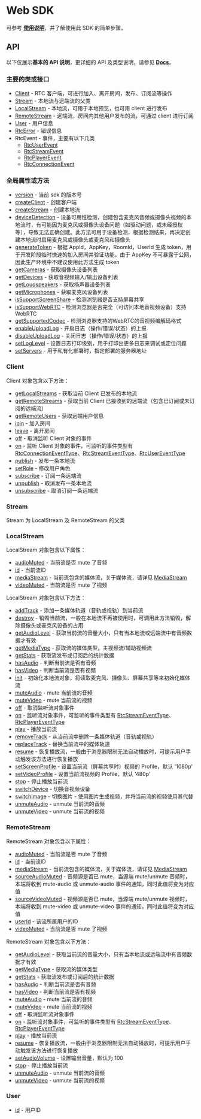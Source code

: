 # Web SDK

可参考 **[使用说明](./Manual.md)**，并了解使用此 SDK 的简单步骤。
 
## API

以下仅展示**基本的 API 说明**，更详细的 API 及类型说明，请参见 **[Docs](https://ucloud.github.io/urtc-sdk-web)**。

### 主要的类或接口
* [Client](#client) - RTC 客户端，可进行加入、离开房间，发布、订阅流等操作
* [Stream](#stream) - 本地流与远端流的父类
* [LocalStream](#localstream) - 本地流，可用于本地预览，也可用 client 进行发布
* [RemoteStream](#remotestream) - 远端流，房间内其他用户发布的流，可通过 client 进行订阅
* [User](#user) - 用户信息
* [RtcError](https://ucloud.github.io/urtc-sdk-web/classes/rtcerror.html) - 错误信息
* RtcEvent - 事件，主要有以下几类
  *  [RtcUserEvent](https://ucloud.github.io/urtc-sdk-web/index.html#rtcuserevent)
  *  [RtcStreamEvent](https://ucloud.github.io/urtc-sdk-web/index.html#rtcstreamevent)
  *  [RtcPlayerEvent](https://ucloud.github.io/urtc-sdk-web/index.html#rtcplayerevent)
  *  [RtcConnectionEvent](https://ucloud.github.io/urtc-sdk-web/index.html#rtcconnectionevent)

### 全局属性或方法
* [version](https://ucloud.github.io/urtc-sdk-web/index.html#version) - 当前 sdk 的版本号
* [createClient](https://ucloud.github.io/urtc-sdk-web/index.html#createclient) - 创建客户端
* [createStream](https://ucloud.github.io/urtc-sdk-web/index.html#createstream) - 创建本地流
* [deviceDetection](https://ucloud.github.io/urtc-sdk-web/index.html#devicedetection) - 设备可用性检测，创建包含麦克风音频或摄像头视频的本地流时，有可能因为麦克风或摄像头设备问题（如驱动问题，或未经授权等），导致无法正确创建。此方法可用于设备检测，根据检测结果，再决定创建本地流时启用麦克风或摄像头或麦克风和摄像头
* [generateToken](https://ucloud.github.io/urtc-sdk-web/index.html#generatetoken) - 根据 AppId，AppKey，RoomId，UserId 生成 token，用于开发阶段临时快速的加入房间并验证功能，由于 AppKey 不可暴露于公网，因此生产环境中不建议使用此方法生成 token
* [getCameras](https://ucloud.github.io/urtc-sdk-web/index.html#getcameras) - 获取摄像头设备列表
* [getDevices](https://ucloud.github.io/urtc-sdk-web/index.html#getdevices) - 获取音视频输入/输出设备列表
* [getLoudspeakers](https://ucloud.github.io/urtc-sdk-web/index.html#getloudspeakers) - 获取扬声器设备列表
* [getMicrophones](https://ucloud.github.io/urtc-sdk-web/index.html#getmicrophones) - 获取麦克风设备列表
* [isSupportScreenShare](https://ucloud.github.io/urtc-sdk-web/index.html#issupportscreenshare) - 检测浏览器是否支持屏幕共享
* [isSupportWebRTC](https://ucloud.github.io/urtc-sdk-web/index.html#issupportwebrtc) - 检测浏览器是否完全（可访问本地音视频设备）支持 WebRTC
* [getSupportedCodec](https://ucloud.github.io/urtc-sdk-web/index.html#getsupportedcodec) - 检测浏览器支持的WebRTC的音视频编解码格式
* [enableUploadLog](https://ucloud.github.io/urtc-sdk-web/index.html#enableuploadlog) - 开启日志（操作/错误/状态）的上报
* [disableUploadLog](https://ucloud.github.io/urtc-sdk-web/index.html#disableuploadlog) - 关闭日志（操作/错误/状态）的上报
* [setLogLevel](https://ucloud.github.io/urtc-sdk-web/index.html#setloglevel) - 设置日志打印级别，用于打印出更多日志来调试或定位问题
* [setServers](https://ucloud.github.io/urtc-sdk-web/index.html#setservers) - 用于私有化部署时，指定部署的服务器地址

<a name="client"></a>

### Client

Client 对象包含以下方法：

* [getLocalStreams](https://ucloud.github.io/urtc-sdk-web/classes/client.html#getlocalstreams) - 获取当前 Client 已发布的本地流
* [getRemoteStreams](https://ucloud.github.io/urtc-sdk-web/classes/client.html#getremotestreams) - 获取当前 Client 已接收到的远端流（包含已订阅或未订阅的远端流）
* [getRemoteUsers](https://ucloud.github.io/urtc-sdk-web/classes/client.html#getremoteusers) - 获取远端用户信息
* [join](https://ucloud.github.io/urtc-sdk-web/classes/client.html#join) - 加入房间
* [leave](https://ucloud.github.io/urtc-sdk-web/classes/client.html#leave) - 离开房间
* [off](https://ucloud.github.io/urtc-sdk-web/classes/client.html#off) - 取消监听 Client 对象的事件
* [on](https://ucloud.github.io/urtc-sdk-web/classes/client.html#on) - 监听 Client 对象的事件，可监听的事件类型有 [RtcConnectionEventType](https://ucloud.github.io/urtc-sdk-web/index.html#rtcconnectioneventtype)、[RtcStreamEventType](https://ucloud.github.io/urtc-sdk-web/index.html#rtcstreameventtype)、[RtcUserEventType](https://ucloud.github.io/urtc-sdk-web/index.html#rtcusereventtype)
* [publish](https://ucloud.github.io/urtc-sdk-web/classes/client.html#publish) - 发布一条本地流
* [setRole](https://ucloud.github.io/urtc-sdk-web/classes/client.html#setrole) - 修改用户角色
* [subscribe](https://ucloud.github.io/urtc-sdk-web/classes/client.html#subscribe) - 订阅一条远端流
* [unpublish](https://ucloud.github.io/urtc-sdk-web/classes/client.html#unpublish) - 取消发布一条本地流
* [unsubscribe](https://ucloud.github.io/urtc-sdk-web/classes/client.html#unsubscribe) - 取消订阅一条远端流

<a name="stream"></a>

### Stream

Stream 为 LocalStream 及 RemoteStream 的父类

<a name="localstream"></a>

### LocalStream

LocalStream 对象包含以下属性：

* [audioMuted](https://ucloud.github.io/urtc-sdk-web/classes/localstream.html#audiomuted) - 当前流是否 mute 了音频
* [id](https://ucloud.github.io/urtc-sdk-web/classes/localstream.html#id) - 当前流ID
* [mediaStream](https://ucloud.github.io/urtc-sdk-web/classes/localstream.html#mediastream) - 当前流包含的媒体流，关于媒体流，请详见 [MediaStream](https://developer.mozilla.org/en-US/docs/Web/API/MediaStream)
* [videoMuted](https://ucloud.github.io/urtc-sdk-web/classes/localstream.html#videomuted) - 当前流是否 mute 了视频

LocalStream 对象包含以下方法：

* [addTrack](https://ucloud.github.io/urtc-sdk-web/classes/localstream.html#addtrack) - 添加一条媒体轨道（音轨或视轨）到当前流
* [destroy](https://ucloud.github.io/urtc-sdk-web/classes/localstream.html#destroy) - 销毁当前流，一般在本地流不再被使用时，可调用此方法销毁，解除摄像头或麦克风设备的占用
* [getAudioLevel](https://ucloud.github.io/urtc-sdk-web/classes/localstream.html#getaudiolevel) - 获取当前流的音量大小，只有当本地流或远端流中有音频数据才有效
* [getMediaType](https://ucloud.github.io/urtc-sdk-web/classes/localstream.html#getmediatype) - 获取流的媒体类型，主视频流/辅助视频流
* [getStats](https://ucloud.github.io/urtc-sdk-web/classes/localstream.html#getstats) - 获取流发布或订阅后的统计数据
* [hasAudio](https://ucloud.github.io/urtc-sdk-web/classes/localstream.html#hasaudio) - 判断当前流是否有音频
* [hasVideo](https://ucloud.github.io/urtc-sdk-web/classes/localstream.html#hasvideo) - 判断当前流是否有视频
* [init](https://ucloud.github.io/urtc-sdk-web/classes/localstream.html#init) - 初始化本地流对象，将读取麦克风、摄像头、屏幕共享等来初始化媒体流
* [muteAudio](https://ucloud.github.io/urtc-sdk-web/classes/localstream.html#muteaudio) - mute 当前流的音频
* [muteVideo](https://ucloud.github.io/urtc-sdk-web/classes/localstream.html#mutevideo) - mute 当前流的视频
* [off](https://ucloud.github.io/urtc-sdk-web/classes/localstream.html#off) - 取消监听流对象事件
* [on](https://ucloud.github.io/urtc-sdk-web/classes/localstream.html#on) - 监听流对象事件，可监听的事件类型有 [RtcStreamEventType](https://ucloud.github.io/urtc-sdk-web/index.html#rtcstreameventtype)、[RtcPlayerEventType](https://ucloud.github.io/urtc-sdk-web/index.html#rtcplayereventtype)
* [play](https://ucloud.github.io/urtc-sdk-web/classes/localstream.html#play) - 播放当前流
* [removeTrack](https://ucloud.github.io/urtc-sdk-web/classes/localstream.html#removetrack) - 从当前流中删除一条媒体轨道（音轨或视轨）
* [replaceTrack](https://ucloud.github.io/urtc-sdk-web/classes/localstream.html#replacetrack) - 替换当前流中的媒体轨道
* [resume](https://ucloud.github.io/urtc-sdk-web/classes/localstream.html#resume) - 恢复播放流，一般由于浏览器限制无法自动播放时，可提示用户手动触发该方法进行恢复播放
* [setScreenProfile](https://ucloud.github.io/urtc-sdk-web/classes/localstream.html#setscreenprofile) - 设置当前流（屏幕共享时）视频的 Profile，默认 '1080p'
* [setVideoProfile](https://ucloud.github.io/urtc-sdk-web/classes/localstream.html#setvideoprofile) - 设置当前流视频的 Profile，默认 '480p'
* [stop](https://ucloud.github.io/urtc-sdk-web/classes/localstream.html#stop) - 停止播放当前流
* [switchDevice](https://ucloud.github.io/urtc-sdk-web/classes/localstream.html#switchdevice) - 切换音视频设备
* [switchImage](https://ucloud.github.io/urtc-sdk-web/classes/localstream.html#switchimage) - 切换图片 - 使用图片生成视频，并将当前流的视频使用其代替
* [unmuteAudio](https://ucloud.github.io/urtc-sdk-web/classes/localstream.html#unmuteaudio) - unmute 当前流的音频
* [unmuteVideo](https://ucloud.github.io/urtc-sdk-web/classes/localstream.html#unmutevideo) - unmute 当前流的视频

<a name="remotestream"></a>

### RemoteStream

RemoteStream 对象包含以下属性：

* [audioMuted](https://ucloud.github.io/urtc-sdk-web/classes/remotestream.html#audiomuted) - 当前流是否 mute 了音频
* [id](https://ucloud.github.io/urtc-sdk-web/classes/remotestream.html#id) - 当前流ID
* [mediaStream](https://ucloud.github.io/urtc-sdk-web/classes/remotestream.html#mediastream) - 当前流包含的媒体流，关于媒体流，请详见 [MediaStream](https://developer.mozilla.org/en-US/docs/Web/API/MediaStream)
* [sourceAudioMuted](https://ucloud.github.io/urtc-sdk-web/classes/remotestream.html#sourceaudiomuted) - 音频源是否已 mute，当源端 mute/unmute 音频时，本端将收到 mute-audio 或 unmute-audio 事件的通知，同时此值将变为对应值
* [sourceVideoMuted](https://ucloud.github.io/urtc-sdk-web/classes/remotestream.html#sourcevideomuted) - 视频源是否已 mute，当源端 mute/unmute 视频时，本端将收到 mute-video 或 unmute-video 事件的通知，同时此值将变为对应值
* [userId](https://ucloud.github.io/urtc-sdk-web/classes/remotestream.html#userid) - 该流所属用户的ID
* [videoMuted](https://ucloud.github.io/urtc-sdk-web/classes/remotestream.html#videomuted) - 当前流是否 mute 了视频

RemoteStream 对象包含以下方法：

* [getAudioLevel](https://ucloud.github.io/urtc-sdk-web/classes/remotestream.html#getaudiolevel) - 获取当前流的音量大小，只有当本地流或远端流中有音频数据才有效
* [getMediaType](https://ucloud.github.io/urtc-sdk-web/classes/remotestream.html#getmediatype) - 获取流的媒体类型
* [getStats](https://ucloud.github.io/urtc-sdk-web/classes/remotestream.html#getstats) - 获取流发布或订阅后的统计数据
* [hasAudio](https://ucloud.github.io/urtc-sdk-web/classes/remotestream.html#hasaudio) - 判断当前流是否有音频
* [hasVideo](https://ucloud.github.io/urtc-sdk-web/classes/remotestream.html#hasvideo) - 判断当前流是否有视频
* [muteAudio](https://ucloud.github.io/urtc-sdk-web/classes/remotestream.html#muteaudio) - mute 当前流的音频
* [muteVideo](https://ucloud.github.io/urtc-sdk-web/classes/remotestream.html#mutevideo) - mute 当前流的视频
* [off](https://ucloud.github.io/urtc-sdk-web/classes/localstream.html#off) - 取消监听流对象事件
* [on](https://ucloud.github.io/urtc-sdk-web/classes/localstream.html#on) - 监听流对象事件，可监听的事件类型有 [RtcStreamEventType](https://ucloud.github.io/urtc-sdk-web/index.html#rtcstreameventtype)、[RtcPlayerEventType](https://ucloud.github.io/urtc-sdk-web/index.html#rtcplayereventtype)
* [play](https://ucloud.github.io/urtc-sdk-web/classes/remotestream.html#play) - 播放当前流
* [resume](https://ucloud.github.io/urtc-sdk-web/classes/remotestream.html#resume) - 恢复播放流，一般由于浏览器限制无法自动播放时，可提示用户手动触发该方法进行恢复播放
* [setAudioVolume](https://ucloud.github.io/urtc-sdk-web/classes/remotestream.html#setaudiovolume) - 设置输出音量，默认为 100
* [stop](https://ucloud.github.io/urtc-sdk-web/classes/remotestream.html#stop) - 停止播放当前流
* [unmuteAudio](https://ucloud.github.io/urtc-sdk-web/classes/remotestream.html#unmuteaudio) - unmute 当前流的音频
* [unmuteVideo](https://ucloud.github.io/urtc-sdk-web/classes/remotestream.html#unmutevideo) - unmute 当前流的视频

### User

* [id](https://ucloud.github.io/urtc-sdk-web/classes/user.html#id) - 用户ID
